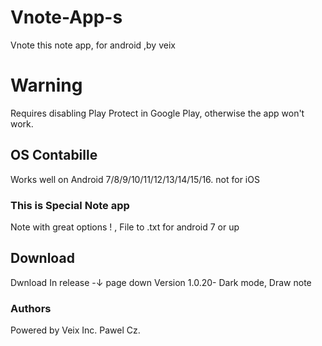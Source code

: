 # Vnote-App-s
Vnote this note app, for android ,by veix 
# Warning 
Requires disabling Play Protect in Google Play, otherwise the app won't work.
## OS Contabille
Works well on Android 7/8/9/10/11/12/13/14/15/16.
not for iOS 
### This is Special Note app
Note with great options ! , File to .txt
for android 7 or up
## Download 
Dwnload In release -↓ page down
Version 1.0.20- Dark mode, Draw note 
### Authors
Powered by Veix Inc.
Pawel Cz.

